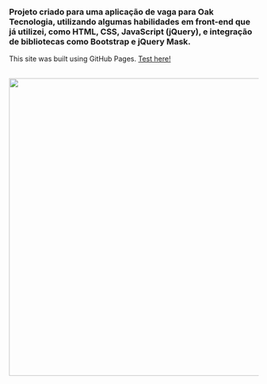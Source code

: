 ### Projeto criado para uma aplicação de vaga para Oak Tecnologia, utilizando algumas habilidades em front-end que já utilizei, como HTML, CSS, JavaScript (jQuery), e integração de bibliotecas como Bootstrap e jQuery Mask. 

This site was built using GitHub Pages.
[Test here!](https://pricilaoliveira.github.io/estagio_OakTecnologia/index.html)

<br>
<img src='https://github.com/user-attachments/assets/efef3a56-6f92-4ba8-9177-d766410771ff' width='600'>
<!-- t -->